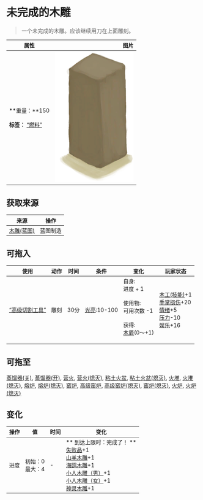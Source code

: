 # 未完成的木雕  
> 一个未完成的木雕。应该继续用刀在上面雕刻。  
  
  属性  |   图片   
 ----  |  ----:   
 **重量：**150<br><br>**标签：**	[“燃料”](tag_Fuel.md)  |  ![](Sprite/WoodCarving.png)   
  
## 获取来源  
来源  |  操作  
----  |  ----  
[木雕(蓝图)](Bp_WoodCarvings.md)  |  蓝图制造  
## 可拖入  
使用  |  动作  |  时间  |  条件  |  变化  |  玩家状态  
----  |  ----  |  ----  |  ----  |  ----  |  ----  
[“高级切割工具”](tag_CutterAdv.md)  |  雕刻  |  30分  |  [光亮](Light.md):10-100  |  自身:<br>进度 + 1<br><br>使用物:<br>可用次数  -1<br><br>获得:<br>[木屑](WoodShavings.md)(0～+1)<br><br>  |  [木工(技能)](Skill_Woodworking.md)+1<br>[手掌损伤](HandDamage.md)+20<br>[情绪](Morale.md)+5<br>[压力](Stress.md)-10<br>[娱乐](Entertainment.md)+16  
## 可拖至  
[蒸馏器(关)](AlembicOff.md), [蒸馏器(开)](AlembicOn.md), [营火](Campfire.md), [营火(熄灭)](CampfireExtinguished.md), [粘土火盆](ClayFirePit.md), [粘土火盆(熄灭)](ClayFirePitExtinguished.md), [火堆](Fire.md), [火堆(熄灭)](FireExtinguished.md), [熔炉](Forge.md), [熔炉(熄灭)](ForgeExtinguished.md), [窑炉](Kiln.md), [高级窑炉](KilnAdvanced.md), [高级窑炉(熄灭)](KilnAdvancedExtinguished.md), [窑炉(熄灭)](KilnExtinguished.md), [火炉](Stove.md), [火炉(熄灭)](StoveExtinguished.md)  
## 变化   
操作  |  值  |  时间  |  变化  
----  |  ----  |  ----  |  ----  
进度  |  初始：0<br>最大：4  |  -  |  ** 到达上限时：完成了！ **<br>[失败品](WoodCarving_Failed.md)+1 <br>[山羊木雕](WoodCarving_Goat.md)+1 <br>[海鸥木雕](WoodCarving_Seagull.md)+1 <br>[小人木雕（男）](WoodCarving_Man.md)+1 <br>[小人木雕（女）](WoodCarving_Woman.md)+1 <br>[神灵木雕](WoodCarving_Monster.md)+1   
